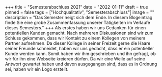 +++
title = "Semesterabschluss 2021"
date = "2022-01-11"
draft = true
pinned = false
tags = ["Hochqualitativ", "Semesterabschluss"]
image = ""
description = "Das Semester neigt sich dem Ende. In diesem Blogeintrag finde Sie eine grobe Zusammenfassung unserer Tätigkeiten im Verlaufe dieses Semesters."
+++
Als erstes haben wir uns Gedanken für einen potentiellen Kunden gemacht. Nach mehreren Diskussionen sind wir zum Schluss gekommen, dass wir Kontakt zu einem Kollegen von meinem Partner aufnehmen. Da dieser Kollege in seiner Freizeit gerne die Haare seiner Freunde schneidet, haben wir uns gedacht, dass er ein potentieller Kunde werden kann. Somit haben wir ihm geschrieben und ihn gefragt, ob wir für ihn eine Webseite kreieren dürfen. Da wir eine Weile auf seine Antwort gewartet haben und davon ausgegangen sind, dass es in Ordnung sei, haben wir ein Logo erstellt.